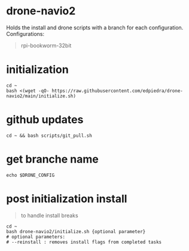 # drone-navio2
Holds the install and drone scripts with a branch for each configuration.  Configurations:
> rpi-bookworm-32bit

# initialization
```
cd ~
bash <(wget -qO- https://raw.githubusercontent.com/edpiedra/drone-navio2/main/initialize.sh)
```

# github updates
```
cd ~ && bash scripts/git_pull.sh
```

# get branche name
```
echo $DRONE_CONFIG
```

# post initialization install
> to handle install breaks
```
cd ~
bash drone-navio2/initialize.sh {optional parameter}
# optional parameters:
# --reinstall : removes install flags from completed tasks
```
